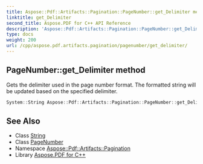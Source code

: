 ```yaml
---
title: Aspose::Pdf::Artifacts::Pagination::PageNumber::get_Delimiter method
linktitle: get_Delimiter
second_title: Aspose.PDF for C++ API Reference
description: 'Aspose::Pdf::Artifacts::Pagination::PageNumber::get_Delimiter method. Gets the delimiter used in the page number format. The formatted string will be updated based on the specified delimiter in C++.'
type: docs
weight: 200
url: /cpp/aspose.pdf.artifacts.pagination/pagenumber/get_delimiter/
---
```

## PageNumber::get_Delimiter method


Gets the delimiter used in the page number format. The formatted string will be updated based on the specified delimiter.

```cpp
System::String Aspose::Pdf::Artifacts::Pagination::PageNumber::get_Delimiter() const
```

## See Also

* Class [String](../../../system/string/)
* Class [PageNumber](../)
* Namespace [Aspose::Pdf::Artifacts::Pagination](../../)
* Library [Aspose.PDF for C++](../../../)

